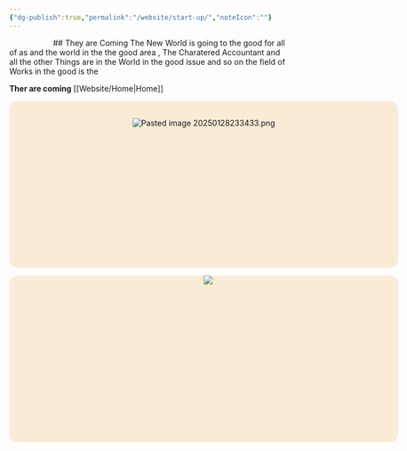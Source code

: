 ```yaml
---
{"dg-publish":true,"permalink":"/website/start-up/","noteIcon":""}
---
```




<html lang="en">
<head>
    <meta charset="UTF-8">
    <meta name="viewport" content="width=device-width, initial-scale=1.0">
    <title>HomE BOX</title>
    <link href="https://fonts.googleapis.com/css2?family=Roboto+Slab:wght@400;700&family=Merriweather:wght@400;700&display=swap" rel="stylesheet">
    <style>
        body{
            font-family: 'Roboto slab', 'Merriweather','Times New Roman', Times, serif;
            color: black;
            background-color: #f2ede8;
        }
    </style>
</head>
<body>
</body>
</html>
## They are Coming 
The New World is going to the good for all of as and the world in the the good area , The Charatered Accountant and all the other Things are in the World in the good issue and so on the field of Works in the good is the 

**Ther are coming** [[Website/Home\|Home]] 



<div style="width: 700px;height: 300px;background-color: antiquewhite;border-radius: 15px;text-align: center;">

    <p>![Pasted image 20250128233433.png](/img/user/ApePasalai/Shadow%20Attachments/Pasted%20image%2020250128233433.png)</p>
</div>


<center>
<div style="width: 700px;height: 300px;background-color: antiquewhite;border-radius: 15px;text-align: center;justify-items: center;">

    <a href=""><image src="https://i.imgur.com/eH7LBQZ.png"></image><a>

  

    </a>

</div></center>









